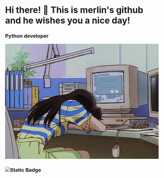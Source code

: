 # Hi there! 👋 This is merlin's github and he wishes you a nice day!
### Python developer
[![Header](https://github.com/merllinsbeard/merllinsbeard/blob/main/gif/gif.gif)](http://t.me/commandstart)
### ![Static Badge](https://img.shields.io/badge/this%20gif%20is%20clickable_⬆️%20-a?style=for-the-badge&color=%23060b14)


